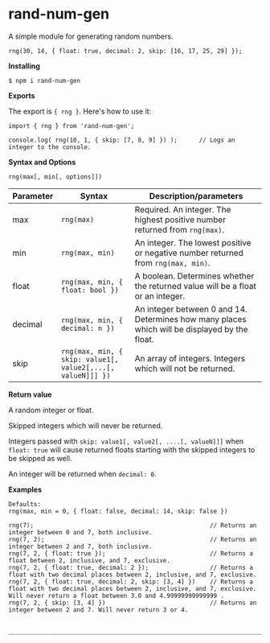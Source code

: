 # rand-num-gen

A simple module for generating random numbers.

```
rng(30, 14, { float: true, decimal: 2, skip: [16, 17, 25, 29] });
```

**Installing**

```
$ npm i rand-num-gen
```

**Exports**

The export is `{ rng }`. Here's how to use it:

```
import { rng } from 'rand-num-gen';

console.log( rng(10, 1, { skip: [7, 8, 9] }) );      // Logs an integer to the console.
```

**Syntax and Options**

```
rng(max[, min[, options]])
```

| Parameter  | Syntax                                                      | Description/parameters |
| ---------- | ----------------------------------------------------------- | ----------- |
| max        | `rng(max)`                                                  | Required. An integer. The highest positive number returned from `rng(max)`. |
| min        | `rng(max, min)`                                             | An integer. The lowest positive or negative number returned from `rng(max, min)`. |
| float      | `rng(max, min, { float: bool })`                            | A boolean. Determines whether the returned value will be a float or an integer. |
| decimal    | `rng(max, min, { decimal: n })`                             | An integer between 0 and 14. Determines how many places which will be displayed by the float. |
| skip       | `rng(max, min, { skip: value1[, value2[,...[, valueN]]] })` | An array of integers. Integers which will not be returned. |

**Return value**

A random integer or float.

Skipped integers which will never be returned.

Integers passed with `skip: value1[, value2[, ....[, valueN]]]` when `float: true` will cause returned floats starting with the skipped integers to be skipped as well.

An integer will be returned when `decimal: 0`.

**Examples**

```
Defaults:
rng(max, min = 0, { float: false, decimal: 14, skip: false })

rng(7);                                                 // Returns an integer between 0 and 7, both inclusive.
rng(7, 2);                                              // Returns an integer between 2 and 7, both inclusive.
rng(7, 2, { float: true });                             // Returns a float between 2, inclusive, and 7, exclusive.
rng(7, 2, { float: true, decimal: 2 });                 // Returns a float with two decimal places between 2, inclusive, and 7, exclusive.
rng(7, 2, { float: true, decimal: 2, skip: [3, 4] })    // Returns a float with two decimal places between 2, inclusive, and 7, exclusive. Will never return a float between 3.0 and 4.99999999999999 .
rng(7, 2, { skip: [3, 4] })                             // Returns an integer between 2 and 7. Will never return 3 or 4.


________________________________________________________________________
